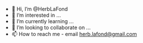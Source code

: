 - 👋 Hi, I’m @HerbLaFond
- 👀 I’m interested in ...
- 🌱 I’m currently learning ...
- 💞️ I’m looking to collaborate on ...
- 📫 How to reach me - email herb.lafond@gmail.com

<!---
HerbLaFond/HerbLaFond is a ✨ special ✨ repository because its `README.md` (this file) appears on your GitHub profile.
You can click the Preview link to take a look at your changes.
--->

